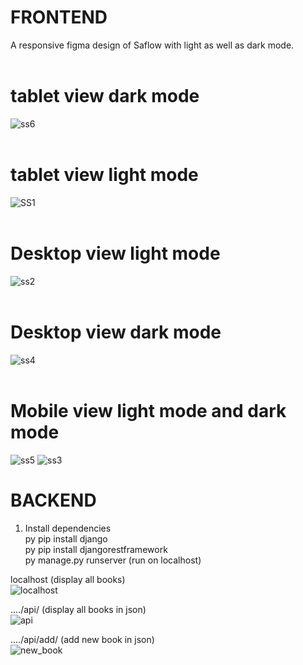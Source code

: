 # FRONTEND
A responsive figma design of Saflow with light as well as dark mode.
<br><br>
# tablet view dark mode
![ss6](https://user-images.githubusercontent.com/65123755/189190859-6b9f7191-a1b1-4c82-90dc-82888699c1f8.png)
<br><br>
# tablet view light mode
![SS1](https://user-images.githubusercontent.com/65123755/189190925-3ffd6521-aa90-4cee-becd-84ac3c4b0b88.png)
<br><br>
# Desktop view light mode
![ss2](https://user-images.githubusercontent.com/65123755/189190937-b8e79258-a0f7-4441-a502-69c4c7cc1fb5.png)
<br><br>
# Desktop view dark mode
![ss4](https://user-images.githubusercontent.com/65123755/189190958-fc994e55-b08b-41b9-9247-2b912a1d8478.png)
<br><br>
# Mobile view light mode and dark mode
![ss5](https://user-images.githubusercontent.com/65123755/189190968-cddb62dd-74bb-4e1e-ad98-16042afd6fe5.png)
![ss3](https://user-images.githubusercontent.com/65123755/189190947-b3c782f9-207a-4f71-99b7-7e549513645c.png)



# BACKEND
1) Install dependencies<br>
py pip install django <br>
py pip install djangorestframework <br>
py manage.py runserver (run on localhost)<br>

localhost (display all books)<br> 
![localhost](https://user-images.githubusercontent.com/65123755/189274448-f1be422a-2d53-4dc7-974a-63750b78b266.png)

..../api/ (display all books in json)<br>
![api](https://user-images.githubusercontent.com/65123755/189274478-0fc0d6b6-2255-40a6-ac30-d6bc340b0f0c.png)

..../api/add/ (add new book in json)<br>
![new_book](https://user-images.githubusercontent.com/65123755/189274485-dd0e127f-286e-4dfb-aa24-f0696a6a53dd.png)




